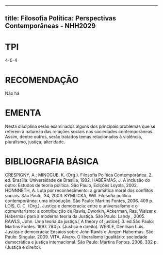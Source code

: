 
---
title: Filosofia Política: Perspectivas Contemporâneas - NHH2029 
---

# TPI

4-0-4

# RECOMENDAÇÃO

Não há

# EMENTA

Nesta disciplina serão examinados alguns dos principais problemas que se referem à natureza das relações sociais nas sociedades contemporâneas. Assim, dentre outros, serão tratados temas relacionados à violência, pluralismo, justiça, alteridade.

# BIBLIOGRAFIA BÁSICA

CRESPIGNY, A.; MINOGUE, K. (Org.). Filosofia Política Contemporânea. 2. ed. Brasília: Universidade de Brasília, 1982.
HABERMAS, J. A inclusão do outro: Estudos de teoria política. São Paulo, Edições Loyola, 2002.
HONNNETH, A. Luta por reconhecimento: a gramática moral dos conflitos sociais. São Paulo, 34, 2003.
KYMLICKA, Will. Filosofia política contemporânea: uma introdução. São Paulo: Martins Fontes, 2006. 409 p.
LOIS, C. C. (Org.). Justiça e democracia: entre o universalismo e o comunitarismo: a contribuição de Rawls, Dworkin, Ackerman, Raz, Walzer e Habermas para a moderna teoria da Justiça. São Paulo: Landy , 2005.
RAWLS, John. Uma teoria da justiça.[ A theory of justice]. 3. ed.São Paulo: Martins Fontes. 1997. 764 p. (Justiça e direito).
WERLE, Denílson Luis. Justiça e democracia: Ensaios sobre John Rawls e Jurgen Habermas. São Paulo: Singular. 2009.
VITA, Alvaro. O liberalismo igualitário: sociedade democrática e justiça internacional. São Paulo: Martins Fontes. 2008. 332 p. (Justiça e direito).
        